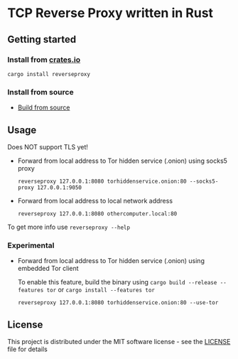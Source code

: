 # TCP Reverse Proxy written in Rust

## Getting started 

### Install from [crates.io](https://crates.io/crates/reverseproxy)

```
cargo install reverseproxy
```

### Install from source

* [Build from source](doc/build.md) 

## Usage

Does NOT support TLS yet!

* Forward from local address to Tor hidden service (.onion) using socks5 proxy

    ```
    reverseproxy 127.0.0.1:8080 torhiddenservice.onion:80 --socks5-proxy 127.0.0.1:9050
    ```

* Forward from local address to local network address

    ```
    reverseproxy 127.0.0.1:8080 othercomputer.local:80 
    ```

To get more info use `reverseproxy --help`

### Experimental

* Forward from local address to Tor hidden service (.onion) using embedded Tor client

    To enable this feature, build the binary using `cargo build --release --features tor` or `cargo install --features tor`

    ```
    reverseproxy 127.0.0.1:8080 torhiddenservice.onion:80 --use-tor
    ```

## License

This project is distributed under the MIT software license - see the [LICENSE](LICENSE) file for details